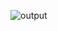 ![output](https://user-images.githubusercontent.com/43902199/137621890-14a4c955-5676-442f-9520-209a1b2988be.png)
